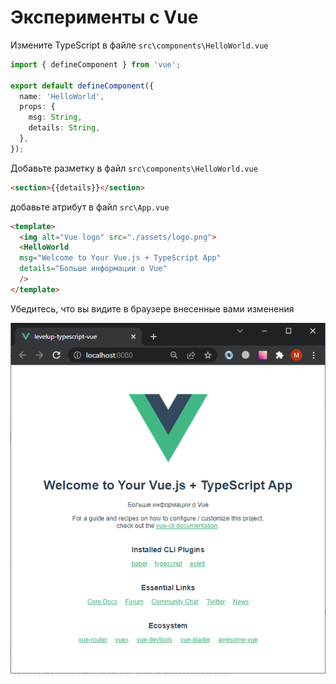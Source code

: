 # Эксперименты с Vue

Измените TypeScript в файле `src\components\HelloWorld.vue`

```ts
import { defineComponent } from 'vue';

export default defineComponent({
  name: 'HelloWorld',
  props: {
    msg: String,
    details: String,
  },
});

```

Добавьте разметку в файл `src\components\HelloWorld.vue`

```html
<section>{{details}}</section>
```

добавьте атрибут в файл `src\App.vue`

```html
<template>
  <img alt="Vue logo" src="./assets/logo.png">
  <HelloWorld 
  msg="Welcome to Your Vue.js + TypeScript App"
  details="Больше информации о Vue"
  />
</template>
```

Убедитесь, что вы видите в браузере внесенные вами изменения

![Улучшенное приложение](../assets//vue-04.png)
